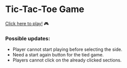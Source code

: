 # Tic-Tac-Toe Game 

<a href="https://imcagla.github.io/imcagla.github.io-tic-tac-toe/" target="_blank" >Click here to play!</a> 🎮

### Possible updates:
  * Player cannot start playing before selecting the side.
  * Need a start again button for the tied game.
  * Players cannot click on the already clicked sections.
